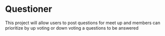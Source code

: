 # Questioner
This project will allow users to post questions for meet up and members can prioritize by up voting or down voting a questions to be answered 
